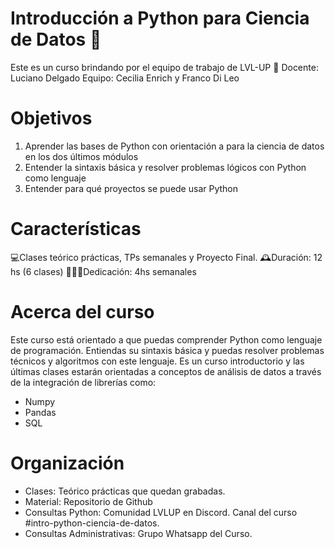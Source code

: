 # Introducción a Python para Ciencia de Datos 🐍
Este es un curso brindando por el equipo de trabajo de LVL-UP 🚀
Docente: Luciano Delgado
Equipo: Cecilia Enrich y Franco Di Leo

# Objetivos
  1. Aprender las bases de Python con orientación a para la ciencia de datos en los dos últimos módulos
  2. Entender la sintaxis básica y resolver problemas lógicos con Python como lenguaje
  3. Entender para qué proyectos se puede usar Python

# Características
  💻Clases teórico prácticas, TPs semanales y Proyecto Final.
  🕰️Duración: 12 hs (6 clases)
  👩🏻‍🎓Dedicación: 4hs semanales

  # Acerca del curso
Este curso está orientado a que puedas comprender Python como lenguaje de programación. Entiendas su sintaxis básica y puedas resolver problemas técnicos y algoritmos con este lenguaje. Es un curso introductorio y las últimas clases estarán orientadas a conceptos de análisis de datos a través de la integración de librerías como:
- Numpy
- Pandas
- SQL
# Organización
- Clases: Teórico prácticas que quedan grabadas.
- Material: Repositorio de Github
- Consultas Python: Comunidad LVLUP en Discord. Canal del curso #intro-python-ciencia-de-datos.
- Consultas Administrativas: Grupo Whatsapp del Curso.

